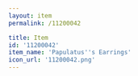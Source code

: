 ```yaml
---
layout: item
permalink: /11200042

title: Item
id: '11200042'
item_name: 'Papulatus''s Earrings'
icon_url: '11200042.png'
---
```

